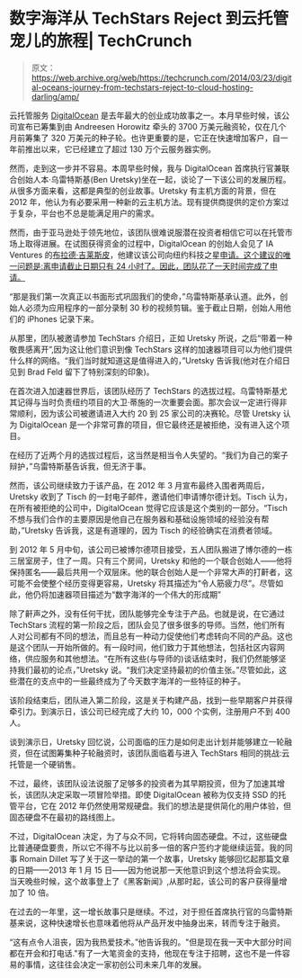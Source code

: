 # 数字海洋从 TechStars Reject 到云托管宠儿的旅程| TechCrunch

> 原文：<https://web.archive.org/web/https://techcrunch.com/2014/03/23/digital-oceans-journey-from-techstars-reject-to-cloud-hosting-darling/amp/>

云托管服务 [DigitalOcean](https://web.archive.org/web/20230405202803/http://digitalocean.com/) 是去年最大的创业成功故事之一。本月早些时候，该公司宣布已筹集到由 Andreesen Horowitz 牵头的 3700 万美元融资轮，仅在几个月前筹集了 320 万美元的种子轮。也许更重要的是，它正在快速增加客户，自一年前推出以来，它已经建立了超过 130 万个云服务器实例。

然而，走到这一步并不容易。本周早些时候，我与 DigitalOcean 首席执行官兼联合创始人本·乌雷特斯基(Ben Uretsky)坐在一起，谈论了一下该公司的发展历程。从很多方面来看，这都是典型的创业故事。Uretsky 有主机方面的背景，但在 2012 年，他认为有必要采用一种新的云主机方法。现有提供商提供的定价方案过于复杂，平台也不总是能满足用户的需求。

然而，由于亚马逊处于领先地位，该团队很难说服潜在投资者相信它可以在托管市场上取得进展。在试图获得资金的过程中，DigitalOcean 的创始人会见了 IA Ventures 的[布拉德·吉莱斯皮](https://web.archive.org/web/20230405202803/http://www.iaventures.com/team/brad)，他建议该公司向纽约科技之星[申请。这个建议的唯一问题是:离申请截止日期只有 24 小时了。因此，团队花了一天时间完成了申请。](https://web.archive.org/web/20230405202803/http://www.techstars.com/program/locations/nyc/)

“那是我们第一次真正以书面形式巩固我们的使命，”乌雷特斯基承认道。此外，创始人必须为应用程序的一部分录制 30 秒的视频剪辑。鉴于截止日期，创始人用他们的 iPhones 记录下来。

从那里，团队被邀请参加 TechStars 介绍日，正如 Uretsky 所说，之后“带着一种敬畏感离开”,因为这让他们意识到像 TechStars 这样的加速器项目可以为他们提供什么样的网络。“我们当时就知道这是值得进入的，”Uretsky 告诉我(他对在介绍日见到 Brad Feld 留下了特别深刻的印象)。

在首次进入加速器世界后，该团队经历了 TechStars 的选拔过程。乌雷特斯基尤其记得与当时负责纽约项目的大卫·蒂施的一次重要会面。那次会议一定进行得非常顺利，因为该公司被邀请进入大约 20 到 25 家公司的决赛轮。尽管 Uretsky 认为 DigitalOcean 是一个非常可靠的项目，但它最终还是被拒绝，没有进入这个项目。

在经历了近两个月的选拔过程后，这当然是相当令人失望的。“我们为自己的案子辩护，”乌雷特斯基告诉我，但无济于事。

然而，该公司继续致力于该产品，在 2012 年 3 月宣布最终入围者两周后，Uretsky 收到了 Tisch 的一封电子邮件，邀请他们申请博尔德计划。Tisch 认为，在所有被拒绝的公司中，DigitalOcean 觉得它应该是这个类别的一部分。“Tisch 不想与我们合作的主要原因是他自己在服务器和基础设施领域的经验没有帮助，”Uretsky 告诉我，这是有道理的，因为 Tisch 的经验确实在消费者领域。

到 2012 年 5 月中旬，该公司已被博尔德项目接受，五人团队搬进了博尔德的一栋三居室房子，住了一周。只有三个房间，Uretsky 和他的一个联合创始人——他将保持匿名——最后共用一个双层床。他的联合创始人是一个非常大声的打鼾者，这可能不会使整个经历变得更容易，Uretsky 将其描述为“令人筋疲力尽”。尽管如此，他仍将加速器项目描述为“数字海洋的一个伟大的形成期”

除了鼾声之外，没有任何干扰，团队能够完全专注于产品。也就是说，在它通过 TechStars 流程的第一阶段之后，团队会见了很多很多的导师。当然，他们所有人对公司都有不同的想法，而且总有一种动力促使他们考虑转向不同的产品。这也是这个团队一开始所做的。有一段时间，他们致力于其他想法，包括社区内容网络，供应服务和其他想法。“在所有这些(与导师的)谈话结束时，我们仍然能够坚持我们最初的论点，”Uretsky 说。“我们决定坚持最初的价值主张。”尽管如此，这些潜在的支点中的一些最终成为了今天数字海洋的一些特征的种子。

该阶段结束后，团队进入第二阶段，这是关于构建产品，找到一些早期客户并获得牵引力。到演示日，该公司已经完成了大约 10，000 个实例，注册用户不到 400 人。

谈到演示日，Uretsky 回忆说，公司面临的压力是如何走出计划并能够建立一轮融资，但在试图筹集种子轮融资时，该团队面临着与进入 TechStars 相同的挑战:云托管是一个硬销售。

不过，最终，该团队设法说服了足够多的投资者为其早期投资，但为了加速其增长，该团队决定采取一项冒险举措。即使 DigitalOcean 被称为仅支持 SSD 的托管平台，它在 2012 年仍然使用常规硬盘。我们的想法是提供简化的用户体验，但固态硬盘不在最初的路线图上。

不过，DigitalOcean 决定，为了与众不同，它将转向固态硬盘。不过，这些硬盘比普通硬盘要贵，所以它不得不与比以前多一倍的客户签约才能继续运营。我的同事 Romain Dillet 写了关于这一举动的第一个故事，Uretsky 能够回忆起那篇文章的日期——2013 年 1 月 15 日——因为他说那一天他意识到这个想法将会实现。当天晚些时候，这个故事登上了《黑客新闻》,从那时起，该公司的客户获得量增加了 10 倍。

在过去的一年里，这一增长故事只是继续。不过，对于担任首席执行官的乌雷特斯基来说，这种快速增长也意味着他将从产品开发中抽身出来，转而专注于融资。

“这有点令人沮丧，因为我热爱技术。”他告诉我的。"但是现在我一天中大部分时间都在开会和打电话."有了一大笔资金的支持，他现在专注于招聘，这也不是一件容易的事情，这往往会决定一家初创公司未来几年的发展。

<amp-analytics data-credentials="include" class="i-amphtml-layout-fixed i-amphtml-layout-size-defined" i-amphtml-layout="fixed"></amp-analytics>